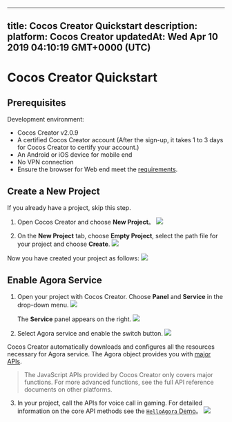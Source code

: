 
---
title: Cocos Creator Quickstart
description: 
platform: Cocos Creator
updatedAt: Wed Apr 10 2019 04:10:19 GMT+0000 (UTC)
---
# Cocos Creator Quickstart
## Prerequisites

Development environment:

- Cocos Creator v2.0.9
- A certified Cocos Creator account (After the sign-up, it takes 1 to 3 days for Cocos Creator to certify your account.)
- An Android or iOS device for mobile end
- No VPN connection
- Ensure the browser for Web end meet the [requirements](https://docs.agora.io/en/Audio%20Broadcast/web_prepare?platform=Web).


## Create a New Project

If you already have a project, skip this step.

1. Open Cocos Creator and choose **New Project**。
   ![](https://web-cdn.agora.io/docs-files/1552018036690)
   

2. On the **New Project** tab, choose **Empty Project**, select the path file for your project and choose **Create**.
   ![](https://web-cdn.agora.io/docs-files/1552018176389)


Now you have created your project as follows:
![](https://web-cdn.agora.io/docs-files/1552018232037)

## Enable Agora Service

1. Open your project with Cocos Creator. Choose **Panel** and **Service** in the drop-down menu. 
![](https://web-cdn.agora.io/docs-files/1552018316864)

   The **Service** panel appears on the right.
	 ![](https://web-cdn.agora.io/docs-files/1553164947164)
   

2. Select Agora service and enable the switch button.
   ![](https://web-cdn.agora.io/docs-files/1553164961463)


Cocos Creator automatically downloads and configures all the resources necessary for Agora service. The Agora object provides you with [major APIs](../../en/Interactive%20Gaming/game_coco.md).

   > The JavaScript APIs provided by Cocos Creator only covers major functions. For more advanced functions, see the full API reference documents on other platforms.

3. In your project, call the APIs for voice call in gaming. For detailed information on the core API methods see the [`HelloAgora` Demo](https://github.com/AgoraIO/Voice-Call-for-Mobile-Gaming/tree/master/Basic-Voice-Call-for-Gaming/Hello-Cocos-Creator-Voice-Agora)。
   ![](https://web-cdn.agora.io/docs-files/1551929077432)
